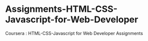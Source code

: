 # Assignments-HTML-CSS-Javascript-for-Web-Developer
Coursera : HTML-CSS-Javascript for Web Developer Assignments
